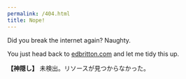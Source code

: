 ```yaml
---
permalink: /404.html
title: Nope!
---
```

Did you break the internet again? Naughty.

You just head back to [edbritton.com](/) and let me tidy this up.

**【神隠し】** 未検出。リソースが見つからなかった。